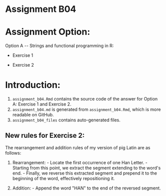 # Assignment B04

# Assignment Option:

Option A -- Strings and functional programming in R:

-   Exercise 1

-   Exercise 2

# Introduction:

1.  `assignment_b04.Rmd` contains the source code of the answer for Option A: Exercise 1 and Exercise 2.
2.  `assignment_b04.md` is generated from `assignment_b04.Rmd`, which is more readable on GitHub.
3.  `assignment_b04_files` contains auto-generated files.

## New rules for Exercise 2:

The rearrangement and addition rules of my version of pig Latin are as follows:

1. Rearrangement:
                  - Locate the first occurrence of one Han Letter.
                  - Starting from this point, we extract the segment extending to the word's end.
                  - Finally, we reverse this extracted segment and prepend it to the beginning of the word, effectively repositioning it.

2. Addition:
                  - Append the word "HAN" to the end of the reversed segment. 
